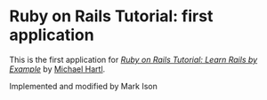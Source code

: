 # Ruby on Rails Tutorial: first application

This is the first application for
[*Ruby on Rails Tutorial: Learn Rails by Example*](http://railstutorial.org/) by [Michael Hartl](http://michaelhartl.com/).

Implemented and modified by Mark Ison
